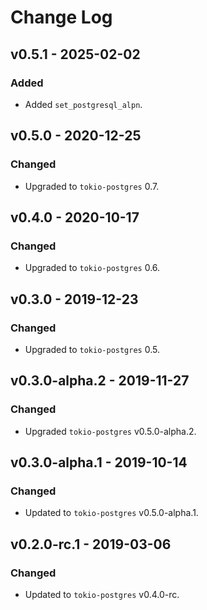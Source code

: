 # Change Log

## v0.5.1 - 2025-02-02

### Added

* Added `set_postgresql_alpn`.

## v0.5.0 - 2020-12-25

### Changed

* Upgraded to `tokio-postgres` 0.7.

## v0.4.0 - 2020-10-17

### Changed

* Upgraded to `tokio-postgres` 0.6.

## v0.3.0 - 2019-12-23

### Changed

* Upgraded to `tokio-postgres` 0.5.

## v0.3.0-alpha.2 - 2019-11-27

### Changed

* Upgraded `tokio-postgres` v0.5.0-alpha.2.

## v0.3.0-alpha.1 - 2019-10-14

### Changed

* Updated to `tokio-postgres` v0.5.0-alpha.1.

## v0.2.0-rc.1 - 2019-03-06

### Changed

* Updated to `tokio-postgres` v0.4.0-rc.
